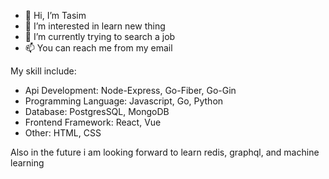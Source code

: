 - 👋 Hi, I’m Tasim
- 👀 I’m interested in learn new thing
- 🌱 I’m currently trying to search a job
- 📫 You can reach me from my email

My skill include:
- Api Development: Node-Express, Go-Fiber, Go-Gin
- Programming Language: Javascript, Go, Python
- Database: PostgresSQL, MongoDB
- Frontend Framework: React, Vue
- Other: HTML, CSS

Also in the future i am looking forward to learn redis, graphql, and machine learning

<!---
Gokai9/Gokai9 is a ✨ special ✨ repository because its `README.md` (this file) appears on your GitHub profile.
You can click the Preview link to take a look at your changes.
--->
